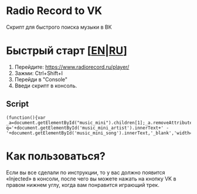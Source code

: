 # Radio Record to VK
Скрипт для быстрого поиска музыки в ВК

# Быстрый старт [[EN](README.md)|[RU](README_RU.md)]
1. Перейдите: https://www.radiorecord.ru/player/
2. Зажми: Ctrl+Shift+I
3. Перейди в "Console"
4. Введи скрипт в консоль. 

## Script

```
(function(){var _a=document.getElementById("music_mini").children[1];_a.removeAttribute("onclick");_a.setAttribute("onclick","window.open('https://vk.com/audio?q='+document.getElementById('music_mini_artist').innerText+' - '+document.getElementById('music_mini_song').innerText,'_blank','width=1100,height=800')")}).call(this);console.log("Injected!")
```


# Как пользоваться?
Если вы все сделали по инструкции, то у вас должно появится «Injected» в консоли, после чего вы можете нажать на кнопку VK в правом нижнем углу, когда вам понравится играющий трек.
